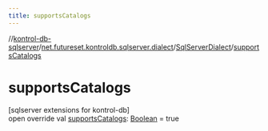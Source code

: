 ```yaml
---
title: supportsCatalogs
---
```

//[kontrol-db-sqlserver](../../../index.html)/[net.futureset.kontroldb.sqlserver.dialect](../index.html)/[SqlServerDialect](index.html)/[supportsCatalogs](supports-catalogs.html)



# supportsCatalogs



[sqlserver extensions for kontrol-db]\
open override val [supportsCatalogs](supports-catalogs.html): [Boolean](https://kotlinlang.org/api/latest/jvm/stdlib/kotlin/-boolean/index.html) = true





